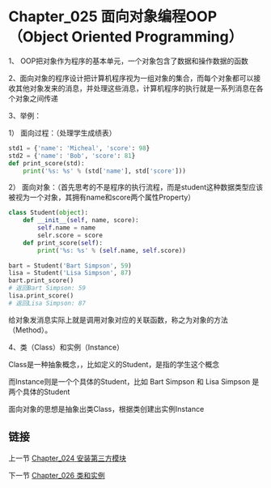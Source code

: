 # Chapter_025   面向对象编程OOP（Object Oriented Programming）

1、 OOP把对象作为程序的基本单元，一个对象包含了数据和操作数据的函数

2、面向对象的程序设计把计算机程序视为一组对象的集合，而每个对象都可以接收其他对象发来的消息，并处理这些消息，计算机程序的执行就是一系列消息在各个对象之间传递

3、举例：

1） 面向过程：（处理学生成绩表）
```python
std1 = {'name': 'Micheal', 'score': 98}
std2 = {'name': 'Bob', 'score': 81}
def print_score(std):
    print('%s: %s' % (std['name'], std['score']))
```

2） 面向对象：（首先思考的不是程序的执行流程，而是student这种数据类型应该被视为一个对象，其拥有name和score两个属性Property）
```python
class Student(object):
    def __init__(self, name, score):
        self.name = name
        selr.score = score
    def print_score(self):
        print('%s: %s' % (self.name, self.score))
        
bart = Student('Bart Simpson', 59)
lisa = Student('Lisa Simpson', 87)
bart.print_score()
# 返回Bart Simpson: 59
lisa.print_score()
# 返回Lisa Simpson: 87
```

给对象发消息实际上就是调用对象对应的关联函数，称之为对象的方法（Method）。

4、类（Class）和实例（Instance）

Class是一种抽象概念，，比如定义的Student，是指的学生这个概念

而Instance则是一个个具体的Student，比如 Bart Simpson 和 Lisa Simpson 是两个具体的Student

面向对象的思想是抽象出类Class，根据类创建出实例Instance


## 链接

上一节 [Chapter_024 安装第三方模块](https://github.com/nizo2010/Study_Python_lxf/blob/master/Chapter_024.md "Chapter_024 安装第三方模块")

下一节 [Chapter_026 类和实例](https://github.com/nizo2010/Study_Python_lxf/blob/master/Chapter_026.md "Chapter_026 类和实例")
